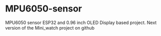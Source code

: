 # MPU6050-sensor
MPU6050 sensor ESP32 and 0.96 inch OLED Display based project. Next version of the Mini_watch project on github
